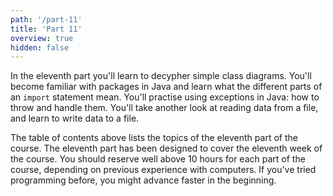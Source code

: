 ```yaml
---
path: '/part-11'
title: 'Part 11'
overview: true
hidden: false
---
```


<!-- Kurssimateriaalin yhdennessätoista osassa opit tulkitsemaan yksinkertaisia luokkakaavioita. Tutustut Javan pakkauksiin ja opit mistä `import`-lauseen osat muodostuvat. Harjoittelet Javan poikkeusten käyttöä ja opit sekä niiden käsittelyn että niiden eteenpäin heittämisen. Kertaat tiedon lukemista tiedostosta ja opit kirjoittamaan tietoa tiedostoon. -->

In the eleventh part you'll learn to decypher simple class diagrams. You'll become familiar with packages in Java and learn what the different parts of an `import` statement mean. You'll practise using exceptions in Java: how to throw and handle them. You'll take another look at reading data from a file, and learn to write data to a file.


<please-login></please-login>

<pages-in-this-section></pages-in-this-section>

The table of contents above lists the topics of the eleventh part of the course. The eleventh part has been designed to cover the eleventh week of the course. You should reserve well above 10 hours for each part of the course, depending on previous experience with computers. If you've tried programming before, you might advance faster in the beginning.

<exercises-in-this-section></exercises-in-this-section>
